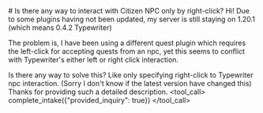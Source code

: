 <user>
# Is there any way to interact with Citizen NPC only by right-click?
</user>
<user>
Hi! Due to some plugins having not been updated, my server is still staying on 1.20.1 (which means 0.4.2 Typewriter)

The problem is, I have been using a different quest plugin which requires the left-click for accepting quests from an npc, yet this seems to conflict with Typewriter's either left or right click interaction.

Is there any way to solve this? Like only specifying right-click to Typewriter npc interaction. (Sorry I don't know if the latest version have changed this)
</user>
<assistant>
Thanks for providing such a detailed description.
</assistant>
<tool_call>
complete_intake({"provided_inquiry": true})
</tool_call>
